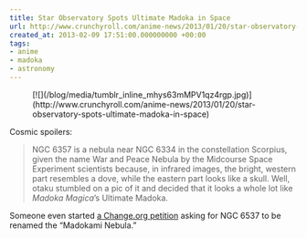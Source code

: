 ```yaml
---
title: Star Observatory Spots Ultimate Madoka in Space
url: http://www.crunchyroll.com/anime-news/2013/01/20/star-observatory-spots-ultimate-madoka-in-space
created_at: 2013-02-09 17:51:00.000000000 +00:00
tags:
- anime
- madoka
- astronomy
---
```


<figure markdown="1">
[![](/blog/media/tumblr_inline_mhys63mMPV1qz4rgp.jpg)](http://www.crunchyroll.com/anime-news/2013/01/20/star-observatory-spots-ultimate-madoka-in-space)
</figure>

Cosmic spoilers:

> NGC 6357 is a nebula near NGC 6334 in the constellation Scorpius,
> given the name War and Peace Nebula by the Midcourse Space Experiment
> scientists because, in infrared images, the bright, western part
> resembles a dove, while the eastern part looks like a skull. Well,
> otaku stumbled on a pic of it and decided that it looks a whole lot
> like *Madoka Magica*’s Ultimate Madoka.

Someone even started [a Change.org
petition](http://www.change.org/petitions/international-astronomical-union-change-the-official-name-of-nebula-ngc-6357-to-the-madokami-nebula)
asking for NGC 6537 to be renamed the “Madokami Nebula.”
